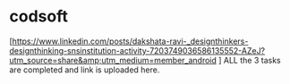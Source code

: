 # codsoft
[https://www.linkedin.com/posts/dakshata-ravi-_designthinkers-designthinking-snsinstitution-activity-7203749036586135552-AZeJ?utm_source=share&amp;utm_medium=member_android ]
ALL the 3 tasks are completed and link is uploaded here.
